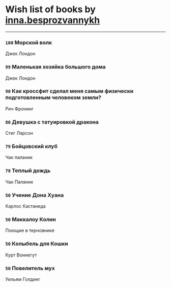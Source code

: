 # Wish list of books by [inna.besprozvannykh](http://openid.yandex.ru/inna.besprozvannykh/)
---

### `100` Морской волк
Джек Лондон

### `99` Маленькая хозяйка большого дома
Джек Лондон

### `90` Как кроссфит сделал меня самым физически подготовленным человеком земли?
Рич Фронинг

### `80` Девушка с татуировкой дракона
Стиг Ларсон

### `79` Бойцовский клуб
Чак паланик

### `78` Теплый дождь
Чак Паланик

### `50` Учение Дона Хуана
Карлос Кастанеда

### `50` Маккалоу Колин
Поющие в терновнике

### `50` Колыбель для Кошки
Курт Воннегут

### `50` Повелитель мух
Уильям Голдинг

